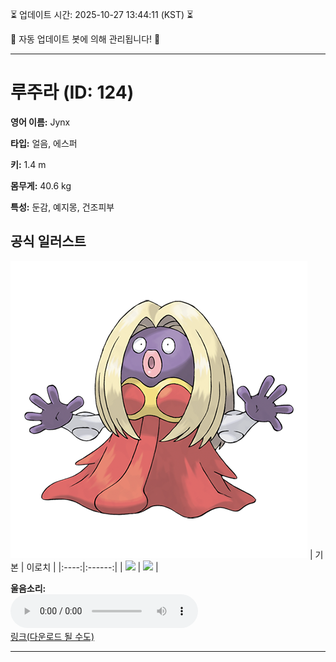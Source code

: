 
⏳ 업데이트 시간: 2025-10-27 13:44:11 (KST) ⏳

🤖 자동 업데이트 봇에 의해 관리됩니다! 🤖

---

# 루주라 (ID: 124)
**영어 이름:** Jynx

**타입:** 얼음, 에스퍼

**키:** 1.4 m

**몸무게:** 40.6 kg

**특성:** 둔감, 예지몽, 건조피부

## 공식 일러스트
![](https://raw.githubusercontent.com/PokeAPI/sprites/master/sprites/pokemon/other/official-artwork/124.png)
| 기본 | 이로치 |
|:----:|:------:|
| <img src="http://play.pokemonshowdown.com/sprites/ani/jynx.gif" width="200"> | <img src="http://play.pokemonshowdown.com/sprites/ani-shiny/jynx.gif" width="200"> |

**울음소리:**<br><audio controls src="https://raw.githubusercontent.com/PokeAPI/cries/main/cries/pokemon/latest/124.ogg"></audio><br> [링크(다운로드 될 수도)](https://raw.githubusercontent.com/PokeAPI/cries/main/cries/pokemon/latest/124.ogg)


---

